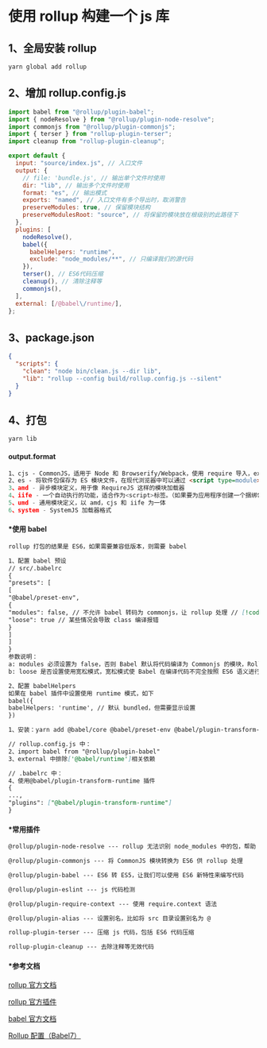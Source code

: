# 使用 rollup 构建一个 js 库

## 1、全局安装 rollup

```shell
yarn global add rollup
```

## 2、增加 rollup.config.js

```javascript
import babel from "@rollup/plugin-babel";
import { nodeResolve } from "@rollup/plugin-node-resolve";
import commonjs from "@rollup/plugin-commonjs";
import { terser } from "rollup-plugin-terser";
import cleanup from "rollup-plugin-cleanup";

export default {
  input: "source/index.js", // 入口文件
  output: {
    // file: 'bundle.js', // 输出单个文件时使用
    dir: "lib", // 输出多个文件时使用
    format: "es", // 输出模式
    exports: "named", // 入口文件有多个导出时，取消警告
    preserveModules: true, // 保留模块结构
    preserveModulesRoot: "source", // 将保留的模块放在根级别的此路径下
  },
  plugins: [
    nodeResolve(),
    babel({
      babelHelpers: "runtime",
      exclude: "node_modules/**", // 只编译我们的源代码
    }),
    terser(), // ES6代码压缩
    cleanup(), // 清除注释等
    commonjs(),
  ],
  external: [/@babel\/runtime/],
};
```

## 3、package.json

```json
{
  "scripts": {
    "clean": "node bin/clean.js --dir lib",
    "lib": "rollup --config build/rollup.config.js --silent"
  }
}
```

## 4、打包

```shell
yarn lib
```

#### output.format

```markdown
1、cjs - CommonJS，适用于 Node 和 Browserify/Webpack，使用 require 导入，exports 导出；如果设置了 output.esModule:true，会增加 Object.defineProperty(exports,'\_\_exModule',{value:true}); 设置，表示导出的是 ES 模块命名空间
2、es - 将软件包保存为 ES 模块文件，在现代浏览器中可以通过 <script type=module> 标签引入，使用 import 导入，export 导出，rollup 的默认打包方式
3、amd - 异步模块定义，用于像 RequireJS 这样的模块加载器
4、iife - 一个自动执行的功能，适合作为<script>标签。（如果要为应用程序创建一个捆绑包，您可能想要使用它，因为它会使文件大小变小。）
5、umd - 通用模块定义，以 amd，cjs 和 iife 为一体
6、system - SystemJS 加载器格式
```

#### \*使用 babel

```markdown
rollup 打包的结果是 ES6，如果需要兼容低版本，则需要 babel

1、配置 babel 预设
// src/.babelrc
{
"presets": [
[
"@babel/preset-env",
{
"modules": false, // 不允许 babel 转码为 commonjs，让 rollup 处理 // [!code focus]
"loose": true // 某些情况会导致 class 编译报错
}
]
]
}
参数说明：
a: modules 必须设置为 false，否则 Babel 默认将代码编译为 Commonjs 的模块，Rollup 处理时将会出错
b: loose 是否设置使用宽松模式，宽松模式使 Babel 在编译代码不完全按照 ES6 语义进行编译，而是编译成更接近于我们手写代码的形式，这样好处除了使代码更加精简，还会避免产生副作用。典型的是对 ES6 class 语法进行转译的区别：如果不是用宽松模式，ES6 的方法通过 Object.defineProperty 进行定义，副作用导致 treeshaking 失效；如果使用宽松模式，则直接在原型链上进行定义。

2、配置 babelHelpers
如果在 babel 插件中设置使用 runtime 模式，如下
babel({
babelHelpers: 'runtime', // 默认 bundled，但需要显示设置
})

1、安装：yarn add @babel/core @babel/preset-env @babel/plugin-transform-runtime @babel/runtime @rollup/plugin-babel

// rollup.config.js 中：
2、import babel from "@rollup/plugin-babel"
3、external 中排除['@babel/runtime']相关依赖

// .babelrc 中：
4、使用@babel/plugin-transform-runtime 插件
{
...,
"plugins": ["@babel/plugin-transform-runtime"]
}
```

#### \*常用插件

```markdown
@rollup/plugin-node-resolve --- rollup 无法识别 node_modules 中的包，帮助 rollup 查找外部模块，然后导入

@rollup/plugin-commonjs --- 将 CommonJS 模块转换为 ES6 供 rollup 处理

@rollup/plugin-babel --- ES6 转 ES5，让我们可以使用 ES6 新特性来编写代码

@rollup/plugin-eslint --- js 代码检测

@rollup/plugin-require-context --- 使用 require.context 语法

@rollup/plugin-alias --- 设置别名，比如将 src 目录设置别名为 @

rollup-plugin-terser --- 压缩 js 代码，包括 ES6 代码压缩

rollup-plugin-cleanup --- 去除注释等无效代码
```

#### \*参考文档

[rollup 官方文档](hhttps://rollupjs.org/guide/zh/#introduction)

[rollup 官方插件](https://github.com/rollup/plugins/tree/master/packages)

[babel 官方文档](https://www.babeljs.cn/docs/usage)

[Rollup 配置（Babel7）](https://xiaogliu.github.io/2019/07/24/rollup-config/)
